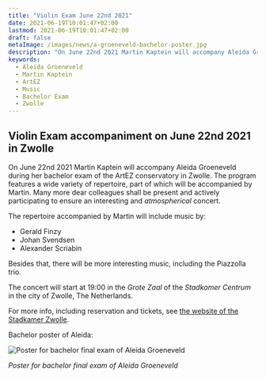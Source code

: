 ```yaml
---
title: "Violin Exam June 22nd 2021"
date: 2021-06-19T10:01:47+02:00
lastmod: 2021-06-19T10:01:47+02:00
draft: false
metaImage: /images/news/a-groeneveld-bachelor-poster.jpg
description: "On June 22nd 2021 Martin Kaptein will accompany Aleida Groeneveld during her bachelor exam of the ArtEZ conservatory in Zwolle. The program features a wide variety of repertoire, part of which will be accompanied by Martin."
keywords:
  - Aleida Groeneveld
  - Martin Kaptein
  - ArtEZ
  - Music
  - Bachelor Exam
  - Zwolle
---
```


## Violin Exam accompaniment on June 22nd 2021 in Zwolle

On June 22nd 2021 Martin Kaptein will accompany Aleida Groeneveld during her bachelor exam of the ArtEZ conservatory in Zwolle.
The program features a wide variety of repertoire, part of which will be accompanied by Martin.
Many more dear colleagues shall be present and actively participating to ensure an interesting and *atmospherical* concert.

The repertoire accompanied by Martin will include music by:

- Gerald Finzy
- Johan Svendsen
- Alexander Scriabin

Besides that, there will be more interesting music, including the Piazzolla trio.

The concert will start at 19:00 in the *Grote Zaal* of the *Stadkamer Centrum* in the city of Zwolle, The Netherlands.

For more info, including reservation and tickets, see [the website of the Stadkamer Zwolle](https://stadkamer.nl/activiteiten/2095/sferisch?bron=/activiteiten).

Bachelor poster of Aleida:

![Poster for bachelor final exam of Aleida Groeneveld](/images/news/a-groeneveld-bachelor-poster.jpg)

*Poster for bachelor final exam of Aleida Groeneveld*
